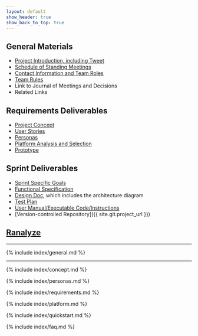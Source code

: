 ```yaml
---
layout: default
show_header: true
show_back_to_top: true
---
```


## General Materials
 - [Project Introduction, including Tweet](#project-introduction)
 - [Schedule of Standing Meetings](#standing-meetings)
 - [Contact Information and Team Roles](#contact-information-and-team-roles)
 - [Team Rules](#team-rules)
 - Link to Journal of Meetings and Decisions
 - Related Links

## Requirements Deliverables
 - [Project Concept](#project-concept)
 - [User Stories](#user-stories)
 - [Personas](#personas)
 - [Platform Analysis and Selection](#platform-analysis-and-selection)
 - [Prototype](https://github.com/comp523/ITVS/blob/master/prototype/reddit_json.py)

## Sprint Deliverables
 - [Sprint Specific Goals](https://docs.google.com/document/d/15arvNZABIXEiAKEgw2eSmxvtJnDdouYsilIAH7qmzIA/edit?usp=sharing)
 - [Functional Specification](#use-cases)
 - [Design Doc](/ITVS/design), which includes the architecture diagram
 - [Test Plan](/ITVS/testing)
 - [User Manual/Executable Code/Instructions](/ITVS/ranalyze)
 - [Version-controlled Repository]({{ site.git.project_url }})
 
## [Ranalyze](https://ranalyze-itvs.vipapps.unc.edu)

***

{% include index/general.md %}
 
***

{% include index/concept.md %}

{% include index/personas.md %}

{% include index/requirements.md %}

{% include index/platform.md %}

{% include index/quickstart.md %}

{% include index/faq.md %}
